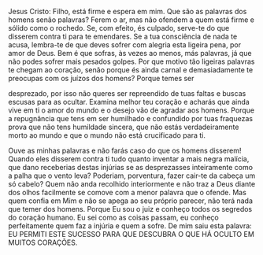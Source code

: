 
Jesus Cristo: Filho, está firme e espera em mim. Que são as palavras dos homens senão palavras? Ferem o ar, mas não ofendem a quem está firme e sólido como o rochedo. Se, com efeito, és culpado, serve-te do que disserem contra ti para te emendares. Se a tua consciência de nada te acusa, lembra-te de que deves sofrer com alegria esta ligeira pena, por amor de Deus. Bem é que sofras, às vezes ao menos, más palavras, já que não podes sofrer mais pesados golpes. Por que motivo tão ligeiras palavras te chegam ao coração, senão porque és ainda carnal e demasiadamente te preocupas com os juízos dos homens? Porque temes ser

desprezado, por isso não queres ser repreendido de tuas faltas e buscas escusas para as ocultar. Examina melhor teu coração e acharás que ainda vive em ti o amor do mundo e o desejo vão de agradar aos homens. Porque a repugnância que tens em ser humilhado e confundido por tuas fraquezas prova que não tens humildade sincera, que não estás verdadeiramente morto ao mundo e que o mundo não está crucificado para ti.

Ouve as minhas palavras e não farás caso do que os homens disserem! Quando eles disserem contra ti tudo quanto inventar a mais negra malícia, que dano receberias destas injúrias se as desprezasses inteiramente como a palha que o vento leva? Poderiam, porventura, fazer cair-te da cabeça um só cabelo? Quem não anda recolhido interiormente e não traz a Deus diante dos olhos facilmente se comove com a menor palavra que o ofende. Mas quem confia em Mim e não se apega ao seu próprio parecer, não terá nada que temer dos homens. Porque Eu sou o juiz e conheço todos os segredos do coração humano. Eu sei como as coisas passam, eu conheço perfeitamente quem faz a injúria e quem a sofre. De mim saiu esta palavra: EU PERMITI ESTE SUCESSO PARA QUE DESCUBRA O QUE HÁ OCULTO EM MUITOS CORAÇÕES.

